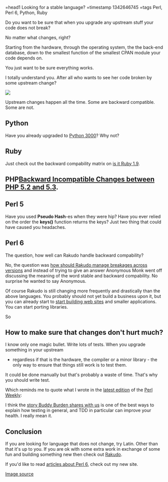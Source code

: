 =head1 Looking for a stable language?
=timestamp 1342646745
=tags Perl, Perl 6, Python, Ruby



Do you want to be sure that when you upgrade any upstream stuff your code does not break?

No matter what changes, right?

Starting from the hardware, through the operating system, the the back-end database, down to
the smallest function of the smallest CPAN module your code depends on.

You just want to be sure everything works.



I totally understand you. After all who wants to see her code broken by some upstream change?

<img src="/img/226px-The_death.png" />

Upstream changes happen all the time. Some are backward compatible. Some are not.

<h2>Python</h2>

Have you already upgraded to <a href="http://wiki.python.org/moin/Python2orPython3">Python 3000</a>? Why not?


<h2>Ruby</h2>

Just check out the backward compability matrix on <a href="http://isitruby19.com/">is it Ruby 1.9</a>.

<h2>PHP</h2.

<a href="http://www.php.net/manual/en/migration53.incompatible.php">Backward Incompatible Changes between PHP 5.2 and
5.3</a>.


<h2>Perl 5</h2>

Have you used <b>Pseudo Hash</b>-es when they were hip? Have you ever relied on the order the <b>keys()</b> function
returns the keys? Just two thing that could have caused you headaches.


<h2>Perl 6</h2>

The question, how well can Rakudo handle backward compability?

No, the question was <a href="http://perlmonks.org/?node_id=982112">how should Rakudo manage breakages across versions</a>
and instead of trying to give an answer Anonymous Monk went off discussing the meaning of the word stable and backward
compability. No surprise he wanted to say Anonymous.

Of course Rakudo is still changing more frequently and drastically than the above languages. You probably should not
yet build a business upon it, but you can already start to <a href="http://perl6maven.com/">start building web sites</a>
and smaller applications. You can start porting libraries.


So

<h2>How to make sure that changes don't hurt much?</h2>

I know only one magic bullet. Write lots of tests. When you upgrade something in your upstream
- regardless if that is the hardware, the compiler or a minor library - the only way to ensure that
things still work is to test them.

It could be done manually but that's probably a waste of time. That's why you should write test.

Which reminds me to quote what I wrote in the <a href="http://perlweekly.com/archive/51.html">latest edition</a> of the
<a href="http://perlweekly.com/">Perl Weekly</a>:

I think the <a href="http://blogs.perl.org/users/buddy_burden/2012/07/the-mind-killer.html">story Buddy Burden shares
with us</a> is one of the best ways to explain how testing in general,
and TDD in particular can improve your health. I really mean it.


<h2>Conclusion</h2>

If you are looking for language that does not change, try Latin. Other than that it's up to you.
If you are ok with some extra work in exchange of some fun and building something new then
check out <a href="http://rakudo.org/">Rakudo</a>.

If you'd like to read <a href="http://perl6maven.com/">articles about Perl 6</a>, check out my new site.


<a href="http://commons.wikimedia.org/wiki/File:The_death.png">Image source</a>
